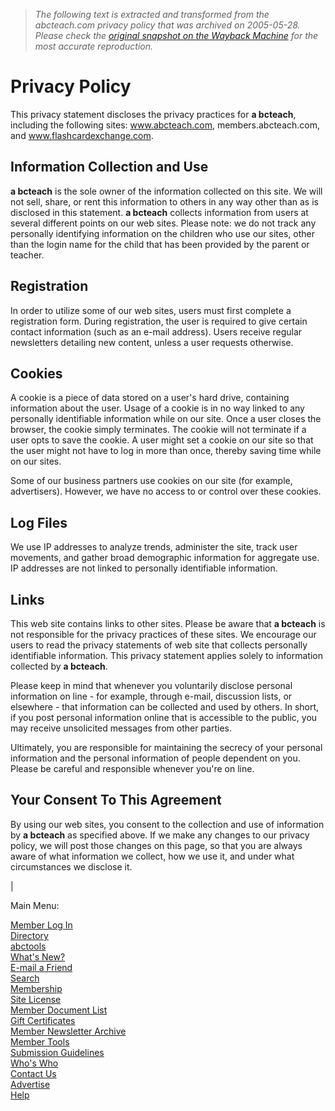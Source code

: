 > *The following text is extracted and transformed from the abcteach.com privacy policy that was archived on 2005-05-28. Please check the [original snapshot on the Wayback Machine](https://web.archive.org/web/20050528091115id_/http%3A//www.abcteach.com/privacy_policy.php) for the most accurate reproduction.*

# Privacy Policy

This privacy statement discloses the privacy practices for **a bcteach**, including the following sites: www.abcteach.com, members.abcteach.com, and www.flashcardexchange.com.

## Information Collection and Use

**a bcteach** is the sole owner of the information collected on this site. We will not sell, share, or rent this information to others in any way other than as is disclosed in this statement. **a bcteach** collects information from users at several different points on our web sites. Please note: we do not track any personally identifying information on the children who use our sites, other than the login name for the child that has been provided by the parent or teacher.

## Registration

In order to utilize some of our web sites, users must first complete a registration form. During registration, the user is required to give certain contact information (such as an e-mail address). Users receive regular newsletters detailing new content, unless a user requests otherwise.

## Cookies

A cookie is a piece of data stored on a user's hard drive, containing information about the user. Usage of a cookie is in no way linked to any personally identifiable information while on our site. Once a user closes the browser, the cookie simply terminates. The cookie will not terminate if a user opts to save the cookie. A user might set a cookie on our site so that the user might not have to log in more than once, thereby saving time while on our sites.

Some of our business partners use cookies on our site (for example, advertisers). However, we have no access to or control over these cookies.

## Log Files

We use IP addresses to analyze trends, administer the site, track user movements, and gather broad demographic information for aggregate use. IP addresses are not linked to personally identifiable information.

## Links

This web site contains links to other sites. Please be aware that **a bcteach** is not responsible for the privacy practices of these sites. We encourage our users to read the privacy statements of web site that collects personally identifiable information. This privacy statement applies solely to information collected by **a bcteach**.

Please keep in mind that whenever you voluntarily disclose personal information on line - for example, through e-mail, discussion lists, or elsewhere - that information can be collected and used by others. In short, if you post personal information online that is accessible to the public, you may receive unsolicited messages from other parties.

Ultimately, you are responsible for maintaining the secrecy of your personal information and the personal information of people dependent on you. Please be careful and responsible whenever you're on line.

## Your Consent To This Agreement

By using our web sites, you consent to the collection and use of information by **a bcteach** as specified above. If we make any changes to our privacy policy, we will post those changes on this page, so that you are always aware of what information we collect, how we use it, and under what circumstances we disclose it.

  
| 

Main Menu: 

[Member Log In](http://members.abcteach.com/ "Member Log In")  
[Directory](http://www.abcteach.com/ "Directory")  
[abctools](http://www.abcteach.com/abctools_home.php "abctools")  
[What's New?](https://web.archive.org/whats_new.php "What's New?")  
[E-mail a Friend](https://web.archive.org/email_a_friend.php "E-mail a Friend")  
[Search](http://www.abcteach.com/search.php "Search")  
[Membership](http://www.abcteach.com/subscribe.php "Membership")  
[Site License](http://www.abcteach.com/site_license.php "Site License")  
[Member Document List](https://web.archive.org/subscriber_document_list.php "Member Document List")  
[Gift Certificates](https://web.archive.org/gift.php "Gift Certificates")  
[Member Newsletter Archive](https://web.archive.org/newsletter/ "Member Newsletter Archive")  
[Member Tools](http://www.abcteach.com/member_tools.php "Member Tools")  
[Submission Guidelines](http://www.abcteach.com/submission_guidelines.php "Submission Guidelines")  
[Who's Who](http://www.abcteach.com/who_is_who.php "Who's Who")  
[Contact Us](http://www.abcteach.com/contact_us.php "Contact Us")  
[Advertise](https://web.archive.org/advertising.php "Advertise")  
[Help](http://www.abcteach.com/help.php "Help")
